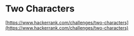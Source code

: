 # Two Characters
[https://www.hackerrank.com/challenges/two-characters](https://www.hackerrank.com/challenges/two-characters)